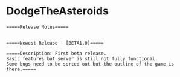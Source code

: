 # DodgeTheAsteroids
    =====Release Notes=====


    =====Newest Release - [BETA1.0]=====

    =====Description: First beta release. 
    Basic features but server is still not fully functional. 
    Some bugs need to be sorted out but the outline of the game is there.=====
